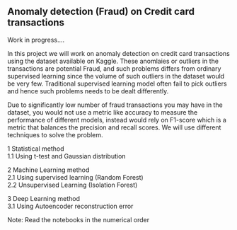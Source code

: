 ## Anomaly detection (Fraud) on Credit card transactions

Work in progress....

In this project we will work on anomaly detection on credit card transactions using the dataset available on Kaggle. These anomlaies or outliers in the transactions are potential Fraud, and such problems differs from ordinary supervised learning since the volume of such outliers in the dataset would be very few. Traditional supervised learning model often fail to pick outliers and hence such problems needs to be dealt differently.

Due to significantly low number of fraud transactions you may have in the dataset, you would not use a metric like accuracy to measure the performance of different models, instead would rely on F1-score which is a metric that balances the precision and recall scores. We will use different techniques to solve the problem.

1   Statistical method  
1.1 Using t-test and Gaussian distribution

2   Machine Learning method   
2.1 Using supervised learning (Random Forest)   
2.2 Unsupervised Learning (Isolation Forest)

3   Deep Learning method  
3.1 Using Autoencoder reconstruction error


Note: Read the notebooks in the numerical order
